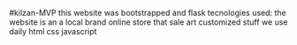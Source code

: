 #kilzan-MVP this website was bootstrapped and flask 
tecnologies used: the website is an a local brand online store that sale art customized stuff we use daily
html css javascript
